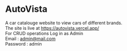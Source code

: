 # AutoVista
A car catalouge website to view cars of different brands.<br/>
The site is live at https://autovista.vercel.app/<br/>
For CRUD operations Log in as Admin<br/>
Email : admin@mail.com<br/>
Password : admin<br/>
